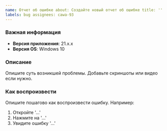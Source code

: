 ```yaml
---
name: Отчет об ошибке about: Создайте новый отчет об ошибке title: ''
labels: bug assignees: cawa-93
---
```


### Важная информация

- **Версия приложения**: 21.х.х
- **Версия OS**: Windows 10

<!--
Убедитесь, что проблема актуальна для последней на данный момент версии приложения.


ВАЖНО: 
Это отчет ТОЛЬКО для проблем технического характера. 
Если вы хотите задать вопрос, поделится идеей или написать о чем-либо ещё -- для этого есть более подходящий раздел:
https://github.com/cawa-93/anime-library/discussions


-->

### Описание

Опишите суть возникшей проблемы. Добавьте скриншоты или видео если нужно.

### Как воспроизвести

Опишите пошагово как воспроизвести ошибку. Например:

1. Откройте '...'
2. Нажмите на '...'
3. Увидите ошибку '...'
